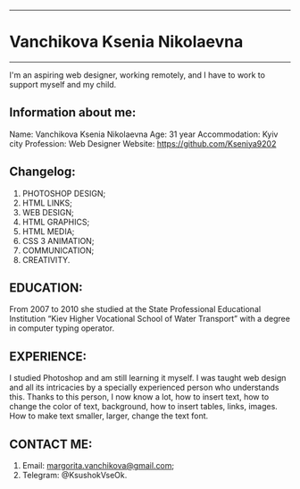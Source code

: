 -----------------------
# Vanchikova Ksenia Nikolaevna
-----------------------
I'm an aspiring web designer, working remotely, and I have to work to support myself and my child.


Information about me:
-----------------------
Name: 		Vanchikova Ksenia Nikolaevna
Age:		31 year
Accommodation: 	Kyiv city
Profession: 	Web Designer
Website: 	https://github.com/Kseniya9202

Changelog:
-----------------------
1) PHOTOSHOP DESIGN;
2) HTML LINKS;
3) WEB DESIGN;
4) HTML GRAPHICS;
5) HTML MEDIA;
6) CSS 3 ANIMATION;
7) COMMUNICATION;
8) CREATIVITY.


EDUCATION:
-----------------------
From 2007 to 2010 she studied at the State Professional Educational Institution “Kiev Higher Vocational School of Water Transport” with a degree in computer typing operator.

EXPERIENCE:
-----------------------
I studied Photoshop and am still learning it myself. I was taught web design and all its intricacies by a specially experienced person who understands this. Thanks to this person, I now know a lot, how to insert text, how to change the color of text, background, how to insert tables, links, images. How to make text smaller, larger, change the text font.

CONTACT ME:
-----------------------
1) Email:
margorita.vanchikova@gmail.com;
2) Telegram:
@KsushokVseOk.
